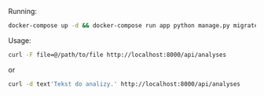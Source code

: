 
Running:

```sh
docker-compose up -d && docker-compose run app python manage.py migrate
```

Usage:

```sh
curl -F file=@/path/to/file http://localhost:8000/api/analyses
```

or

```sh
curl -d text'Tekst do analizy.' http://localhost:8000/api/analyses
```